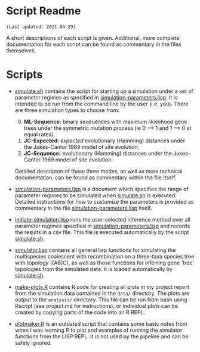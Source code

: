 # Script Readme
	(Last updated: 2021-04-29)

A short descriptions of each script is given. Additional, more complete
documentation for each script can be found as commentary in the files
themselves.

# Scripts
* [simulate.sh](simulate.sh) contains the script for starting up a simulation
  under a set of parameter regimes as specified in
  [simulation-parameters.lisp](simulation-parameters.lisp). It is intended to be
  run from the command line by the user (i.e. you). There are three simulation
  types to choose from:
  
     0. **ML-Sequence:** binary seqeuences with maximum likielihood gene trees under
        the symmetric mutation process (ie 0 --> 1 and 1 --> 0 at equal rates).
	 1. **JC-Expected:** *expected* evolutionary (Hamming) distances
        under the Jukes-Cantor 1969 model of site evolution;
     2. **JC-Sequence:** evolutionary (Hamming) distances under the Jukes-Cantor
        1969 model of site evolution. 
		
  Detailed descripton of these three modes, as well as more technical
  documentation, can be found as commentary within the file itself.
  
* [simulation-parameters.lisp](simulation-parameters.lisp) is a document which
  specifies the range of parameter regimes to be simulated when
  [simulate.sh](simulate.sh) is executed. Detailed instructions for how to
  customize the parameters is provided as commentary in the file
  [simulation-parameters.lisp](simulation-parameters.lisp) itself.
  
* [initiate-simulation.lisp](initiate-simulation.lisp) runs the user-selected
  inference method over all parameter regimes specified in
  [simulation-parameters.lisp](simulation-parameters.lisp) and records the
  results in a csv file. This file is executed automatically by the script
  [simulate.sh](simulate.sh).

* [simulator.lisp](simulator.lisp) contains all general lisp functions for
  simulating the multispecies coalescent with recombination on a three-taxa
  species tree with topology ((AB)C), as well as those functions for inferring
  gene 'tree' topologies from the simulated data. It is loaded automatically by
  [simulate.sh](simulate.sh).

* [make-plots.R](make-plots.R) contains R code for creating all plots in my
  project report from the simulation data contained in the `data/` directory. The
  plots are output to the `analysis/` directory. This file can be run from bash
  using Rscript (see project.md for instructions), or individual plots can be
  created by copying parts of the code into an R REPL.

* [plotmaker.R](plotmaker.r) is an outdated script that contains some basic
  notes from when I was learning R to plot and examples of running the simulator
  functions from the LISP REPL. It is not used by the pipeline and can be safely
  ignored.
